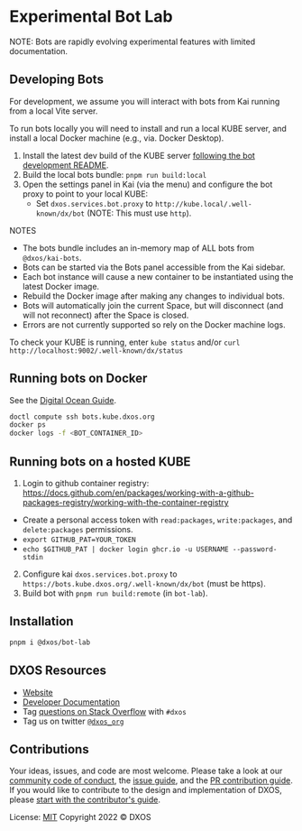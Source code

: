 # Experimental Bot Lab

NOTE: Bots are rapidly evolving experimental features with limited documentation.

## Developing Bots

For development, we assume you will interact with bots from Kai running from a local Vite server.

To run bots locally you will need to install and run a local KUBE server, and install a local Docker machine (e.g., via. Docker Desktop).

1. Install the latest dev build of the KUBE server [following the bot development README](https://github.com/dxos/kube/blob/main/docs/bot_development.md).
2. Build the local bots bundle: `pnpm run build:local`
3. Open the settings panel in Kai (via the menu) and configure the bot proxy to point to your local KUBE:
   - Set `dxos.services.bot.proxy` to `http://kube.local/.well-known/dx/bot` (NOTE: This must use `http`).

NOTES
- The bots bundle includes an in-memory map of ALL bots from `@dxos/kai-bots`.
- Bots can be started via the Bots panel accessible from the Kai sidebar.
- Each bot instance will cause a new container to be instantiated using the latest Docker image.
- Rebuild the Docker image after making any changes to individual bots.
- Bots will automatically join the current Space, but will disconnect (and will not reconnect) after the Space is closed.
- Errors are not currently supported so rely on the Docker machine logs.

To check your KUBE is running, enter `kube status` and/or `curl http://localhost:9002/.well-known/dx/status`

## Running bots on Docker

See the [Digital Ocean Guide](https://github.com/dxos/kube/docs/guides/digitalocean.md).

```bash
doctl compute ssh bots.kube.dxos.org
docker ps
docker logs -f <BOT_CONTAINER_ID>
```

## Running bots on a hosted KUBE

1. Login to github container registry: https://docs.github.com/en/packages/working-with-a-github-packages-registry/working-with-the-container-registry
  - Create a personal access token with `read:packages`, `write:packages`, and `delete:packages` permissions.
  - `export GITHUB_PAT=YOUR_TOKEN`
  - `echo $GITHUB_PAT | docker login ghcr.io -u USERNAME --password-stdin`
2. Configure kai `dxos.services.bot.proxy` to `https://bots.kube.dxos.org/.well-known/dx/bot` (must be https).
3. Build bot with `pnpm run build:remote` (in `bot-lab`).

## Installation

```bash
pnpm i @dxos/bot-lab
```

## DXOS Resources

- [Website](https://dxos.org)
- [Developer Documentation](https://docs.dxos.org)
- Tag [questions on Stack Overflow](https://stackoverflow.com/questions/tagged/dxos) with `#dxos`
- Tag us on twitter [`@dxos_org`](https://twitter.com/dxos_org)

## Contributions

Your ideas, issues, and code are most welcome. Please take a look at our [community code of conduct](https://github.com/dxos/dxos/blob/main/CODE_OF_CONDUCT.md), the [issue guide](https://github.com/dxos/dxos/blob/main/CONTRIBUTING.md#submitting-issues), and the [PR contribution guide](https://github.com/dxos/dxos/blob/main/CONTRIBUTING.md#submitting-prs). If you would like to contribute to the design and implementation of DXOS, please [start with the contributor's guide](https://github.com/dxos/dxos/blob/main/CONTRIBUTING.md).

License: [MIT](./LICENSE) Copyright 2022 © DXOS
